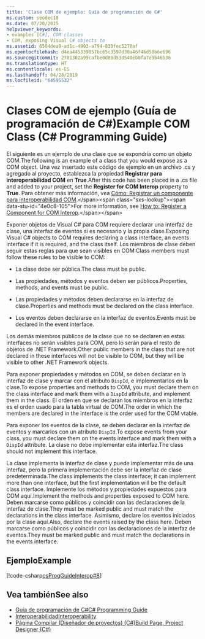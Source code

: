 ```yaml
---
title: 'Clase COM de ejemplo: Guía de programación de C#'
ms.custom: seodec18
ms.date: 07/20/2015
helpviewer_keywords:
- examples [C#], COM classes
- COM, exposing Visual C# objects to
ms.assetid: 6504dea9-ad1c-4993-a794-830fec5270af
ms.openlocfilehash: d4ea445339057bc65c3597d30a46f46d58b6e696
ms.sourcegitcommit: 2701302a99cafbe0d86d53d540eb0fa7e9b46b36
ms.translationtype: HT
ms.contentlocale: es-ES
ms.lasthandoff: 04/28/2019
ms.locfileid: "64595532"
---
```

# <a name="example-com-class-c-programming-guide"></a><span data-ttu-id="4e0c8-102">Clases COM de ejemplo (Guía de programación de C#)</span><span class="sxs-lookup"><span data-stu-id="4e0c8-102">Example COM Class (C# Programming Guide)</span></span>
<span data-ttu-id="4e0c8-103">El siguiente es un ejemplo de una clase que se expondría como un objeto COM.</span><span class="sxs-lookup"><span data-stu-id="4e0c8-103">The following is an example of a class that you would expose as a COM object.</span></span> <span data-ttu-id="4e0c8-104">Una vez insertado este código de ejemplo en un archivo .cs y agregado al proyecto, establezca la propiedad **Registrar para interoperabilidad COM** en **True**.</span><span class="sxs-lookup"><span data-stu-id="4e0c8-104">After this code has been placed in a .cs file and added to your project, set the **Register for COM Interop** property to **True**.</span></span> <span data-ttu-id="4e0c8-105">Para obtener más información, vea [Cómo: Registrar un componente para interoperabilidad COM](https://docs.microsoft.com/previous-versions/visualstudio/visual-studio-2010/w29wacsy(v=vs.100)).</span><span class="sxs-lookup"><span data-stu-id="4e0c8-105">For more information, see [How to: Register a Component for COM Interop](https://docs.microsoft.com/previous-versions/visualstudio/visual-studio-2010/w29wacsy(v=vs.100)).</span></span>
  
 <span data-ttu-id="4e0c8-106">Exponer objetos de Visual C# para COM requiere declarar una interfaz de clase, una interfaz de eventos si es necesario y la propia clase.</span><span class="sxs-lookup"><span data-stu-id="4e0c8-106">Exposing Visual C# objects to COM requires declaring a class interface, an events interface if it is required, and the class itself.</span></span> <span data-ttu-id="4e0c8-107">Los miembros de clase deben seguir estas reglas para que sean visibles en COM:</span><span class="sxs-lookup"><span data-stu-id="4e0c8-107">Class members must follow these rules to be visible to COM:</span></span>  
  
- <span data-ttu-id="4e0c8-108">La clase debe ser pública.</span><span class="sxs-lookup"><span data-stu-id="4e0c8-108">The class must be public.</span></span>  
  
- <span data-ttu-id="4e0c8-109">Las propiedades, métodos y eventos deben ser públicos.</span><span class="sxs-lookup"><span data-stu-id="4e0c8-109">Properties, methods, and events must be public.</span></span>  
  
- <span data-ttu-id="4e0c8-110">Las propiedades y métodos deben declararse en la interfaz de clase.</span><span class="sxs-lookup"><span data-stu-id="4e0c8-110">Properties and methods must be declared on the class interface.</span></span>  
  
- <span data-ttu-id="4e0c8-111">Los eventos deben declararse en la interfaz de eventos.</span><span class="sxs-lookup"><span data-stu-id="4e0c8-111">Events must be declared in the event interface.</span></span>  
  
 <span data-ttu-id="4e0c8-112">Los demás miembros públicos de la clase que no se declaren en estas interfaces no serán visibles para COM, pero lo serán para el resto de objetos de .NET Framework.</span><span class="sxs-lookup"><span data-stu-id="4e0c8-112">Other public members in the class that are not declared in these interfaces will not be visible to COM, but they will be visible to other .NET Framework objects.</span></span>  
  
 <span data-ttu-id="4e0c8-113">Para exponer propiedades y métodos en COM, se deben declarar en la interfaz de clase y marcar con el atributo `DispId`, e implementarlos en la clase.</span><span class="sxs-lookup"><span data-stu-id="4e0c8-113">To expose properties and methods to COM, you must declare them on the class interface and mark them with a `DispId` attribute, and implement them in the class.</span></span> <span data-ttu-id="4e0c8-114">El orden en que se declaran los miembros en la interfaz es el orden usado para la tabla virtual de COM.</span><span class="sxs-lookup"><span data-stu-id="4e0c8-114">The order in which the members are declared in the interface is the order used for the COM vtable.</span></span>  
  
 <span data-ttu-id="4e0c8-115">Para exponer los eventos de la clase, se deben declarar en la interfaz de eventos y marcarlos con un atributo `DispId`.</span><span class="sxs-lookup"><span data-stu-id="4e0c8-115">To expose events from your class, you must declare them on the events interface and mark them with a `DispId` attribute.</span></span> <span data-ttu-id="4e0c8-116">La clase no debe implementar esta interfaz.</span><span class="sxs-lookup"><span data-stu-id="4e0c8-116">The class should not implement this interface.</span></span>  
  
 <span data-ttu-id="4e0c8-117">La clase implementa la interfaz de clase y puede implementar más de una interfaz, pero la primera implementación debe ser la interfaz de clase predeterminada.</span><span class="sxs-lookup"><span data-stu-id="4e0c8-117">The class implements the class interface; it can implement more than one interface, but the first implementation will be the default class interface.</span></span> <span data-ttu-id="4e0c8-118">Implemente los métodos y propiedades expuestos para COM aquí.</span><span class="sxs-lookup"><span data-stu-id="4e0c8-118">Implement the methods and properties exposed to COM here.</span></span> <span data-ttu-id="4e0c8-119">Deben marcarse como públicos y coincidir con las declaraciones de la interfaz de clase.</span><span class="sxs-lookup"><span data-stu-id="4e0c8-119">They must be marked public and must match the declarations in the class interface.</span></span> <span data-ttu-id="4e0c8-120">Asimismo, declare los eventos iniciados por la clase aquí.</span><span class="sxs-lookup"><span data-stu-id="4e0c8-120">Also, declare the events raised by the class here.</span></span> <span data-ttu-id="4e0c8-121">Deben marcarse como públicos y coincidir con las declaraciones de la interfaz de eventos.</span><span class="sxs-lookup"><span data-stu-id="4e0c8-121">They must be marked public and must match the declarations in the events interface.</span></span>  
  
## <a name="example"></a><span data-ttu-id="4e0c8-122">Ejemplo</span><span class="sxs-lookup"><span data-stu-id="4e0c8-122">Example</span></span>  
 [!code-csharp[csProgGuideInterop#8](~/samples/snippets/csharp/VS_Snippets_VBCSharp/csProgGuideInterop/CS/ExampleCOM.cs#8)]  
  
## <a name="see-also"></a><span data-ttu-id="4e0c8-123">Vea también</span><span class="sxs-lookup"><span data-stu-id="4e0c8-123">See also</span></span>

- [<span data-ttu-id="4e0c8-124">Guía de programación de C#</span><span class="sxs-lookup"><span data-stu-id="4e0c8-124">C# Programming Guide</span></span>](../../../csharp/programming-guide/index.md)
- [<span data-ttu-id="4e0c8-125">Interoperabilidad</span><span class="sxs-lookup"><span data-stu-id="4e0c8-125">Interoperability</span></span>](../../../csharp/programming-guide/interop/index.md)
- [<span data-ttu-id="4e0c8-126">Página Compilar (Diseñador de proyectos) (C#)</span><span class="sxs-lookup"><span data-stu-id="4e0c8-126">Build Page, Project Designer (C#)</span></span>](/visualstudio/ide/reference/build-page-project-designer-csharp)
